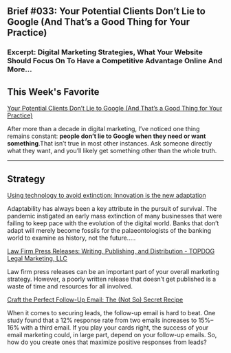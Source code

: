 
## Brief #033: Your Potential Clients Don’t Lie to Google (And That’s a Good Thing for Your Practice)

### Excerpt: Digital Marketing Strategies, What Your Website Should Focus On To Have a Competitive Advantage Online And More...

## This Week's Favorite

[Your Potential Clients Don’t Lie to Google (And That’s a Good Thing for Your Practice)](https://www.lawlytics.com/blog/your-potential-clients-dont-lie-to-google/) 

After more than a decade in digital marketing, I’ve noticed one thing remains constant: **people don’t lie to Google when they need or want something**.That isn’t true in most other instances. Ask someone directly what they want, and you’ll likely get something other than the whole truth.

----

## Strategy

[Using technology to avoid extinction: Innovation is the new adaptation](https://www.smeweb.com/?p=10562)

Adaptability has always been a key attribute in the pursuit of survival. The pandemic instigated an early mass extinction of many businesses that were failing to keep pace with the evolution of the digital world. Banks that don’t adapt will merely become fossils for the palaeontologists of the banking world to examine as history, not the future.....

[Law Firm Press Releases: Writing, Publishing, and Distribution - TOPDOG Legal Marketing, LLC](https://topdoglegalmarketing.com/law-firm-press-releases/)

Law firm press releases can be an important part of your overall marketing strategy. However, a poorly written release that doesn’t get published is a waste of time and resources for all involved.

[Craft the Perfect Follow-Up Email: The (Not So) Secret Recipe](https://www.legalmarketingblog.com/client-communications/craft-the-perfect-follow-up-email-the-not-so-secret-recipe/)

When it comes to securing leads, the follow-up email is hard to beat. One study found that a 12% response rate from two emails increases to 15%–16% with a third email. If you play your cards right, the success of your email marketing could, in large part, depend on your follow-up emails. So, how do you create ones that maximize positive responses from leads?

